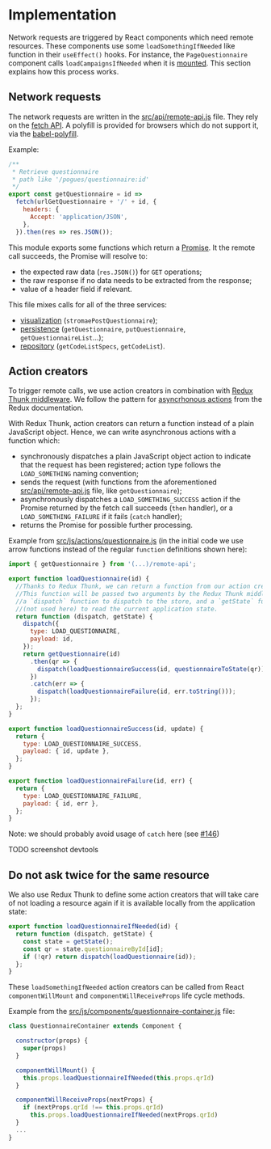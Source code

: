 # Implementation

Network requests are triggered by React components which need remote resources. These components use some `loadSomethingIfNeeded` like function in their `useEffect()` hooks. For instance, the `PageQuestionnaire` component calls `loadCampaignsIfNeeded` when it is [mounted](https://github.com/InseeFr/Pogues/blob/main/src/layout/page-questionnaire/components/page-questionnaire.jsx). This section explains how this process works.

## Network requests

The network requests are written in the [src/api/remote-api.js](https://github.com/InseeFr/Pogues/blob/master/src/api/remote-api.js) file. They rely on the [fetch API](https://developer.mozilla.org/en-US/docs/Web/API/Fetch_API). A polyfill is provided for browsers which do not support it, via the [babel-polyfill](https://github.com/InseeFr/Pogues/blob/d28a7f67894479807f6b3d1c45b1b24883a556c4/src/js/main.js#L11).

Example:

```javascript
/**
 * Retrieve questionnaire
 * path like '/pogues/questionnaire:id'
 */
export const getQuestionnaire = id =>
  fetch(urlGetQuestionnaire + '/' + id, {
    headers: {
      Accept: 'application/JSON',
    },
  }).then(res => res.JSON());
```

This module exports some functions which return a [Promise](https://developer.mozilla.org/en-US/docs/Web/JavaScript/Reference/Global_Objects/Promise). It the remote call succeeds, the Promise will resolve to:

- the expected raw data (`res.JSON()`) for `GET` operations;
- the raw response if no data needs to be extracted from the response;
- value of a header field if relevant.

This file mixes calls for all of the three services:

- [visualization](./visualization.md) (`stromaePostQuestionnaire`);
- [persistence](./persistence.md) (`getQuestionnaire`, `putQuestionnaire`, `getQuestionnaireList`...);
- [repository](./repository.md) (`getCodeListSpecs`, `getCodeList`).

## Action creators

To trigger remote calls, we use action creators in combination with [Redux Thunk middleware](https://github.com/gaearon/redux-thunk). We follow the pattern for [asyncrhonous actions](http://redux.js.org/docs/advanced/AsyncActions.html#async-action-creators) from the Redux documentation.

With Redux Thunk, action creators can return a function instead of a plain JavaScript object. Hence, we can write asynchronous actions with a function which:

- synchronously dispatches a plain JavaScript object action to indicate that the request has been registered; action type follows the `LOAD_SOMETHING` naming convention;
- sends the request (with functions from the aforementioned [src/api/remote-api.js](https://github.com/InseeFr/Pogues/blob/master/src/api/remote-api.js) file, like `getQuestionnaire`);
- asynchronously dispatches a `LOAD_SOMETHING_SUCCESS` action if the Promise returned by the fetch call succeeds (`then` handler), or a `LOAD_SOMETHING_FAILURE` if it fails (`catch` handler);
- returns the Promise for possible further processing.

Example from [src/js/actions/questionnaire.js](https://github.com/InseeFr/Pogues/blob/master/src/js/actions/questionnaire.js) (in the initial code we use arrow functions instead of the regular `function` definitions shown here):

```javascript
import { getQuestionnaire } from '(...)/remote-api';

export function loadQuestionnaire(id) {
  //Thanks to Redux Thunk, we can return a function from our action creator.
  //This function will be passed two arguments by the Redux Thunk middleware:
  //a `dispatch` function to dispatch to the store, and a `getState` function
  //(not used here) to read the current application state.
  return function (dispatch, getState) {
    dispatch({
      type: LOAD_QUESTIONNAIRE,
      payload: id,
    });
    return getQuestionnaire(id)
      .then(qr => {
        dispatch(loadQuestionnaireSuccess(id, questionnaireToState(qr)));
      })
      .catch(err => {
        dispatch(loadQuestionnaireFailure(id, err.toString()));
      });
  };
}

export function loadQuestionnaireSuccess(id, update) {
  return {
    type: LOAD_QUESTIONNAIRE_SUCCESS,
    payload: { id, update },
  };
}

export function loadQuestionnaireFailure(id, err) {
  return {
    type: LOAD_QUESTIONNAIRE_FAILURE,
    payload: { id, err },
  };
}
```

Note: we should probably avoid usage of `catch` here (see [#146](https://github.com/InseeFr/Pogues/issues/146))

TODO screenshot devtools

## Do not ask twice for the same resource

We also use Redux Thunk to define some action creators that will take care of not loading a resource again if it is available locally from the application state:

```javascript
export function loadQuestionnaireIfNeeded(id) {
  return function (dispatch, getState) {
    const state = getState();
    const qr = state.questionnaireById[id];
    if (!qr) return dispatch(loadQuestionnaire(id));
  };
}
```

These `loadSomethingIfNeeded` action creators can be called from React `componentWillMount` and `componentWillReceiveProps` life cycle methods.

Example from the [src/js/components/questionnaire-container.js](https://github.com/InseeFr/Pogues/blob/master/src/js/components/questionnaire-container.js) file:

```javascript
class QuestionnaireContainer extends Component {

  constructor(props) {
    super(props)
  }

  componentWillMount() {
    this.props.loadQuestionnaireIfNeeded(this.props.qrId)
  }

  componentWillReceiveProps(nextProps) {
    if (nextProps.qrId !== this.props.qrId)
      this.props.loadQuestionnaireIfNeeded(nextProps.qrId)
  }
  ...
}
```
